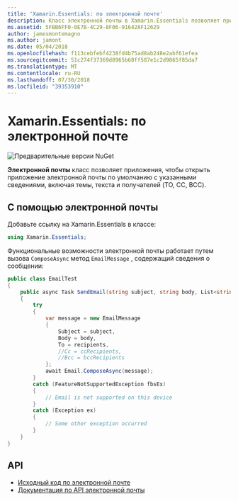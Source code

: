 ```yaml
---
title: 'Xamarin.Essentials: по электронной почте'
description: Класс электронной почты в Xamarin.Essentials позволяет приложения, чтобы открыть приложение электронной почты по умолчанию с указанными сведениями, включая темы, текста и получателей (TO, CC, BCC).
ms.assetid: 5FBB6FF0-0E7B-4C29-8F06-91642AF12629
author: jamesmontemagno
ms.author: jamont
ms.date: 05/04/2018
ms.openlocfilehash: f113cebfebf4238fd4b75ad8ab248e2abf61efea
ms.sourcegitcommit: 51c274f37369d8965b68ff587e1c2d9865f85da7
ms.translationtype: MT
ms.contentlocale: ru-RU
ms.lasthandoff: 07/30/2018
ms.locfileid: "39353910"
---
```

# <a name="xamarinessentials-email"></a>Xamarin.Essentials: по электронной почте

![Предварительные версии NuGet](~/media/shared/pre-release.png)

**Электронной почты** класс позволяет приложения, чтобы открыть приложение электронной почты по умолчанию с указанными сведениями, включая темы, текста и получателей (TO, CC, BCC).

## <a name="using-email"></a>С помощью электронной почты

Добавьте ссылку на Xamarin.Essentials в классе:

```csharp
using Xamarin.Essentials;
```

Функциональные возможности электронной почты работает путем вызова `ComposeAsync` метод `EmailMessage` , содержащий сведения о сообщении:

```csharp
public class EmailTest
{
    public async Task SendEmail(string subject, string body, List<string> recipients)
    {
        try
        {
            var message = new EmailMessage
            {
                Subject = subject,
                Body = body,
                To = recipients,
                //Cc = ccRecipients,
                //Bcc = bccRecipients
            };
            await Email.ComposeAsync(message);
        }
        catch (FeatureNotSupportedException fbsEx)
        {
            // Email is not supported on this device
        }
        catch (Exception ex)
        {
            // Some other exception occurred
        }
    }
}
```

## <a name="api"></a>API

- [Исходный код по электронной почте](https://github.com/xamarin/Essentials/tree/master/Xamarin.Essentials/Email)
- [Документация по API электронной почты](xref:Xamarin.Essentials.Email)
